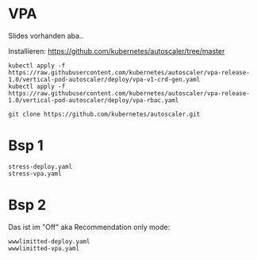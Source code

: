 #  VPA

Slides vorhanden aba..

Installieren: https://github.com/kubernetes/autoscaler/tree/master

~~~
kubectl apply -f https://raw.githubusercontent.com/kubernetes/autoscaler/vpa-release-1.0/vertical-pod-autoscaler/deploy/vpa-v1-crd-gen.yaml
kubectl apply -f https://raw.githubusercontent.com/kubernetes/autoscaler/vpa-release-1.0/vertical-pod-autoscaler/deploy/vpa-rbac.yaml
~~~

~~~
git clone https://github.com/kubernetes/autoscaler.git
~~~



# Bsp 1

~~~
stress-deploy.yaml
stress-vpa.yaml
~~~

# Bsp 2


Das ist im "Off" aka Recommendation only mode: 

~~~
wwwlimitted-deploy.yaml
wwwlimitted-vpa.yaml
~~~
